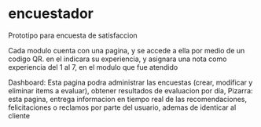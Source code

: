 # encuestador

Prototipo para encuesta de satisfaccion

Cada modulo cuenta con una pagina, y se accede a ella por medio de un codigo QR.
en el indicara su experiencia, y asignara una nota como experiencia del 1 al 7, en el modulo que fue atendido

Dashboard: Esta pagina podra administrar las encuestas (crear, modificar y eliminar items a evaluar), obtener resultados de evaluacion por día,
Pizarra: esta pagina, entrega informacion en tiempo real de las recomendaciones, felicitaciones o reclamos por parte del usuario, ademas de identicar al cliente 

